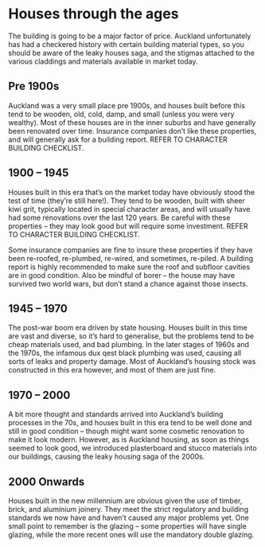 # Houses through the ages

The building is going to be a major factor of price. Auckland unfortunately has had a checkered history with certain building material types, so you should be aware of the leaky houses saga, and the stigmas attached to the various claddings and materials available in market today.

## Pre 1900s

Auckland was a very small place pre 1900s, and houses built before this tend to be wooden, old, cold, damp, and small (unless you were very wealthy). Most of these houses are in the inner suburbs and have generally been renovated over time. Insurance companies don’t like these properties, and will generally ask for a building report. REFER TO CHARACTER BUILDING CHECKLIST.

## 1900 – 1945

Houses built in this era that’s on the market today have obviously stood the test of time (they’re still here!). They tend to be wooden, built with sheer kiwi grit, typically located in special character areas, and will usually have had some renovations over the last 120 years. Be careful with these properties – they may look good but will require some investment.  REFER TO CHARACTER BUILDING CHECKLIST.

Some insurance companies are fine to insure these properties if they have been re-roofed, re-plumbed, re-wired, and sometimes, re-piled. A building report is highly recommended to make sure the roof and subfloor cavities are in good condition. Also be mindful of borer – the house may have survived two world wars, but don’t stand a chance against those insects.

## 1945 – 1970

The post-war boom era driven by state housing. Houses built in this time are vast and diverse, so it’s hard to generalise, but the problems tend to be cheap materials used, and bad plumbing. In the later stages of 1960s and the 1970s, the infamous dux qest black plumbing was used, causing all sorts of leaks and property damage. Most of Auckland’s housing stock was constructed in this era however, and most of them are just fine.

## 1970 – 2000

A bit more thought and standards arrived into Auckland’s building processes in the 70s, and houses built in this era tend to be well done and still in good condition – though might want some cosmetic renovation to make it look modern. However, as is Auckland housing, as soon as things seemed to look good, we introduced plasterboard and stucco materials into our buildings, causing the leaky housing saga of the 2000s.

## 2000 Onwards

Houses built in the new millennium are obvious given the use of timber, brick, and aluminium joinery. They meet the strict regulatory and building standards we now have and haven’t caused any major problems yet. One small point to remember is the glazing – some properties will have single glazing, while the more recent ones will use the mandatory double glazing.







